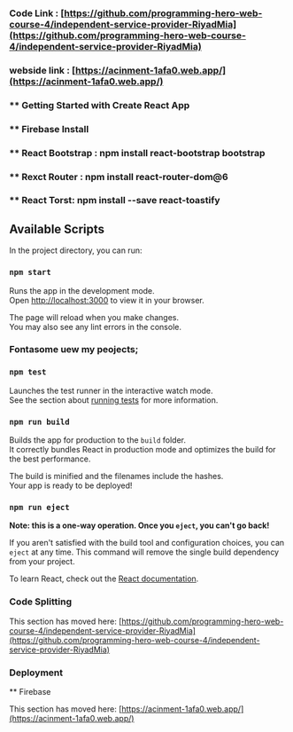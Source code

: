 ### Code Link : [https://github.com/programming-hero-web-course-4/independent-service-provider-RiyadMia](https://github.com/programming-hero-web-course-4/independent-service-provider-RiyadMia)

### webside link : [https://acinment-1afa0.web.app/](https://acinment-1afa0.web.app/)

### \*\* Getting Started with Create React App

### \*\* Firebase Install

### \*\* React Bootstrap : npm install react-bootstrap bootstrap

### \*\* Rexct Router : npm install react-router-dom@6

### \*\* React Torst: npm install --save react-toastify

## Available Scripts

In the project directory, you can run:

### `npm start`

Runs the app in the development mode.\
Open [http://localhost:3000](http://localhost:3000) to view it in your browser.

The page will reload when you make changes.\
You may also see any lint errors in the console.

### Fontasome uew my peojects;

### `npm test`

Launches the test runner in the interactive watch mode.\
See the section about [running tests]() for more information.

### `npm run build`

Builds the app for production to the `build` folder.\
It correctly bundles React in production mode and optimizes the build for the best performance.

The build is minified and the filenames include the hashes.\
Your app is ready to be deployed!

### `npm run eject`

**Note: this is a one-way operation. Once you `eject`, you can't go back!**

If you aren't satisfied with the build tool and configuration choices, you can `eject` at any time. This command will remove the single build dependency from your project.

To learn React, check out the [React documentation](https://reactjs.org/).

### Code Splitting

This section has moved here: [https://github.com/programming-hero-web-course-4/independent-service-provider-RiyadMia](https://github.com/programming-hero-web-course-4/independent-service-provider-RiyadMia)

### Deployment

\*\* Firebase

This section has moved here: [https://acinment-1afa0.web.app/](https://acinment-1afa0.web.app/)
